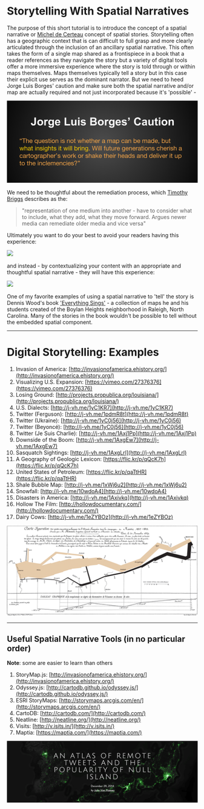 # **Storytelling With Spatial Narratives**

The purpose of this short tutorial is to introduce the concept of a spatial narrative or [Michel de Certeau](https://github.com/vanhoesenj/MSFS15-Digital-Stories/raw/master/certeau.pdf) concept of spatial stories. Storytelling often has a geographic context that is can difficult to full grasp and more clearly articulated through the inclusion of an ancillary spatial narrative. This often takes the form of a single map shared as a frontispiece in a book that a reader references as they navigate the story but a variety of digital tools offer a more immersive experience where the story is told through or within maps themselves. Maps themselves typically tell a story but in this case their explicit use serves as the dominant narrator. But we need to heed Jorge Luis Borges' caution and make sure both the spatial narrative and/or map are actually required and not just incorporated because it's 'possible' -

![](https://raw.githubusercontent.com/vanhoesenj/MSFS15-Digital-Stories/master/Borges.png)

We need to be thoughtful about the remediation process, which [Timothy Briggs](http://www2.bgsu.edu/departments/english/cconline/tbriggs/three_frameworks.html) describes as the: 
> "representation of one medium into another - have to consider what to include, what they add, what they move forward. Argues newer media can remediate older media and vice versa" 

Ultimately you want to do your best to avoid your readers having this experience:

![](http://media.giphy.com/media/og1j2W8BkkaAw/giphy.gif) 

and instead - by contextualizing your content with an appropriate and thoughtful spatial narrative - they will have this experience:

![](http://media.giphy.com/media/1unWthRtNnzkA/giphy.gif) 

One of my favorite examples of using a spatial narrative to 'tell' the story is Dennis Wood's book ['Everything Sings'](http://sigliopress.com/book/everything-sings/) - a collection of maps he and his students created of the Boylan Heights neighborhood in Raleigh, North Carolina. Many of the stories in the book wouldn't be possible to tell without the embedded spatial component.


***
# **Digital Storytelling: Examples**

1. Invasion of America: [http://invasionofamerica.ehistory.org/](http://invasionofamerica.ehistory.org/) 
2. Visualizing U.S. Expansion: [https://vimeo.com/27376376](https://vimeo.com/27376376) 
3. Losing Ground:  [http://projects.propublica.org/louisiana/](http://projects.propublica.org/louisiana/) 
4. U.S. Dialects: [http://j-vh.me/1yC1KR7](http://j-vh.me/1yC1KR7)
5. Twitter (Ferguson): [http://j-vh.me/1pdmR8t](http://j-vh.me/1pdmR8t)
6. Twitter (Ukraine): [http://j-vh.me/1yC0j56](http://j-vh.me/1yC0j56)
7. Twitter (Beyoncé): [http://j-vh.me/1yC0j56](http://j-vh.me/1yC0j56)
8. Twitter (Je Suis Charlie): [http://j-vh.me/1Axj1Pp](http://j-vh.me/1Axj1Pp)
9. Downside of the Boom: [http://j-vh.me/1AxgEw7](http://j-vh.me/1AxgEw7)
10. Sasquatch Sightings: [http://j-vh.me/1AxgLrl](http://j-vh.me/1AxgLrl)
11. A Geography of Geologic Lexicon: [https://flic.kr/p/qQcK7h](https://flic.kr/p/qQcK7h)
12. United States of Petroleum: [https://flic.kr/p/qaTtHR](https://flic.kr/p/qaTtHR)
13. Shale Bubble Map: [http://j-vh.me/1xWj6u2](http://j-vh.me/1xWj6u2)
14. Snowfall: [http://j-vh.me/10wdoA4](http://j-vh.me/10wdoA4)
15. Disasters in America: [http://j-vh.me/1Axivkq](http://j-vh.me/1Axivkq)
16. Hollow The Film: [http://hollowdocumentary.com/](http://hollowdocumentary.com/)
17. Dairy Cows: [http://j-vh.me/1eZYBOz](http://j-vh.me/1eZYBOz)


![](https://raw.githubusercontent.com/vanhoesenj/MSFS15-Digital-Stories/master/minard.png)

****
## **Useful Spatial Narrative Tools (in no particular order)**
**Note**: some are easier to learn than others
  
1. StoryMap.js: [http://invasionofamerica.ehistory.org/](http://invasionofamerica.ehistory.org/) 
2. Odyssey.js: [http://cartodb.github.io/odyssey.js/](http://cartodb.github.io/odyssey.js/) 
3. ESRI StoryMaps:  [http://storymaps.arcgis.com/en/](http://storymaps.arcgis.com/en/) 
4. CartoDB: [http://cartodb.com/](http://cartodb.com/)
5. Neatline: [http://neatline.org/](http://neatline.org/)
6. Visits: [http://v.isits.in/](http://v.isits.in/)
7. Maptia: [https://maptia.com/](https://maptia.com/)

<a href="http://j-vh.me/1CmvGBg" target="_blank"><img src="https://raw.githubusercontent.com/vanhoesenj/MSFS15-Digital-Stories/master/atlas.png" alt="Click To Explore" /></a>
